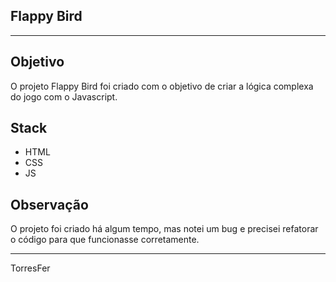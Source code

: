 ## Flappy Bird
_______________________________________________________________

## Objetivo
O projeto Flappy Bird foi criado com o objetivo de criar a lógica complexa do jogo com o Javascript.

## Stack
- HTML
- CSS
- JS

## Observação
O projeto foi criado há algum tempo, mas notei um bug e precisei refatorar o código para que funcionasse corretamente.

________________________________________________________________

TorresFer
